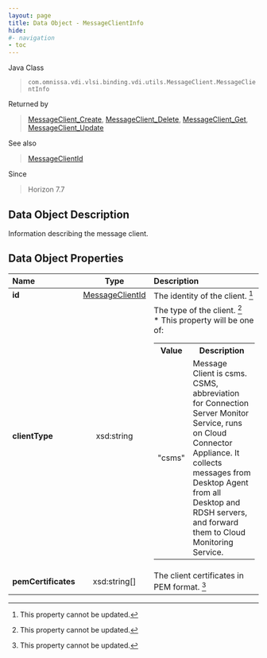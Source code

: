 ```yaml
---
layout: page
title: Data Object - MessageClientInfo
hide:
#- navigation
- toc
---
```






Java Class
> `com.omnissa.vdi.vlsi.binding.vdi.utils.MessageClient.MessageClientInfo`

Returned by
> [MessageClient_Create](vdi.utils.MessageClient.md#create), [MessageClient_Delete](vdi.utils.MessageClient.md#delete), [MessageClient_Get](vdi.utils.MessageClient.md#get), [MessageClient_Update](vdi.utils.MessageClient.md#update)

See also
> [MessageClientId](vdi.entity.MessageClientId.md)

Since
> Horizon 7.7


## Data Object Description

Information describing the message client.

## Data Object Properties

 Name | Type | Description
:---|:---:|:---
**id**| [MessageClientId](vdi.entity.MessageClientId.md)|  The identity of the client. [^2]
**clientType**|  xsd:string|  The type of the client. [^2] <br>* This property will be one of:<br><table><tr><th>Value</th><th>Description</th></tr><tr><td>"csms"</td><td>Message Client is csms. CSMS, abbreviation for Connection Server Monitor Service, runs on Cloud Connector Appliance. It collects messages from Desktop Agent from all Desktop and RDSH servers, and forward them to Cloud Monitoring Service.</td></tr></table>
**pemCertificates**|  xsd:string[]|  The client certificates in PEM format. [^2]
 


 


[^2]: This property cannot be updated.